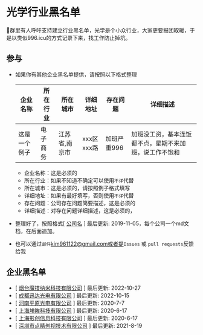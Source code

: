 # 光学行业黑名单

:snail:群里有人呼吁支持建立行业黑名单，光学是个小众行业，大家更要报团取暖，于是以类似996.icu的方式记录下来，找工作防止掉坑。



## 参与
- 如果你有其他企业黑名单提供，请按照以下格式整理

  | 企业名称     | 所在行业 | 所在城市      | 详细地址   | 存在问题    | 详细描述                                               |
  | ------------ | -------- | ------------- | ---------- | ----------- | ------------------------------------------------------ |
  | 这是一个例子 | 电子商务 | 江苏省,南京市 | xxx区xxx路 | 加班严重996 | 加班没工资，基本连饭都不点，星期不来加班，说工作不饱和 |

  - 企业名称：这是必须的
  - 所在行业：如果不知道不确定可以使用`不详`代替
  - 所在城市：这是必须的，请按照例子格式填写
  - 详细地址：如果有最好填写，否则使用`不详`代替
  - 存在问题：公司存在问题简要描述，这是必须的
  - 详细描述：对存在问题详细描述，这是必须的，

  

  

  

- 整理好了，按照格式[ [公司名](./doc/doc.md) ] 最后更新: 2019-11-05，每个公司一个md文档，在后面追加。

- 也可以通过`邮件`kim961122@gmail.com或者提`Issues` 或 `pull requests`反馈给我



## 企业黑名单
- [ [烟台魔技纳米科技有限公司](./doc/yantaimojinami.md) ] 最后更新: 2022-10-27
- [ [成都迅达光电有限公司](./doc/chengduxunda.md) ] 最后更新: 2022-10-15
- [ [河南平原光电有限公司](./doc/henanpingyuan.md) ] 最后更新: 2020-7-7
- [ [上海埃眸科技有限公司](./doc/doc.md) ] 最后更新: 2020-6-17
- [ [上海影创信息科技有限公司](./doc/doc.md) ] 最后更新: 2020-6-17
- [ [深圳市点睛创视技术有限公司](./doc/dianjingchuangshi.md) ] 最后更新: 2021-8-19

